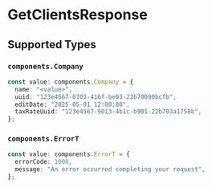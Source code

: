 # GetClientsResponse


## Supported Types

### `components.Company`

```typescript
const value: components.Company = {
  name: "<value>",
  uuid: "123e4567-0703-416f-be03-22b70090bcfb",
  editDate: "2025-05-01 12:00:00",
  taxRateUuid: "123e4567-9013-4b1c-b901-22b703a1758b",
};
```

### `components.ErrorT`

```typescript
const value: components.ErrorT = {
  errorCode: 1000,
  message: "An error occurred completing your request",
};
```

